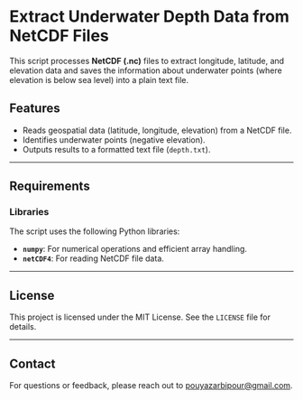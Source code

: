 # Extract Underwater Depth Data from NetCDF Files

This script processes **NetCDF (.nc)** files to extract longitude, latitude, and elevation data and saves the information about underwater points (where elevation is below sea level) into a plain text file.

## Features
- Reads geospatial data (latitude, longitude, elevation) from a NetCDF file.
- Identifies underwater points (negative elevation).
- Outputs results to a formatted text file (`depth.txt`).

---

## Requirements

### Libraries
The script uses the following Python libraries:
- **`numpy`**: For numerical operations and efficient array handling.
- **`netCDF4`**: For reading NetCDF file data.

---

## License  
This project is licensed under the MIT License. See the `LICENSE` file for details.  

---

## Contact  
For questions or feedback, please reach out to pouyazarbipour@gmail.com.
